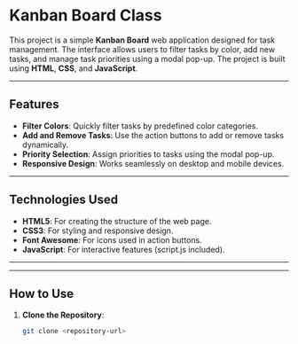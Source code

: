 # Kanban Board Class

This project is a simple **Kanban Board** web application designed for task management. The interface allows users to filter tasks by color, add new tasks, and manage task priorities using a modal pop-up. The project is built using **HTML**, **CSS**, and **JavaScript**.

---

## Features

- **Filter Colors**: Quickly filter tasks by predefined color categories.
- **Add and Remove Tasks**: Use the action buttons to add or remove tasks dynamically.
- **Priority Selection**: Assign priorities to tasks using the modal pop-up.
- **Responsive Design**: Works seamlessly on desktop and mobile devices.

---

## Technologies Used

- **HTML5**: For creating the structure of the web page.
- **CSS3**: For styling and responsive design.
- **Font Awesome**: For icons used in action buttons.
- **JavaScript**: For interactive features (script.js included).

---


---

## How to Use

1. **Clone the Repository**:
   ```bash
   git clone <repository-url>


